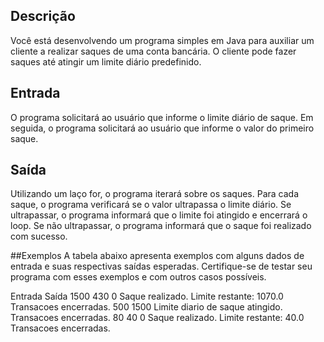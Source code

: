 ## Descrição
Você está desenvolvendo um programa simples em Java para auxiliar um cliente a realizar saques de uma conta bancária. O cliente pode fazer saques até atingir um limite diário predefinido.

## Entrada
O programa solicitará ao usuário que informe o limite diário de saque.
Em seguida, o programa solicitará ao usuário que informe o valor do primeiro saque.

## Saída
Utilizando um laço for, o programa iterará sobre os saques.
Para cada saque, o programa verificará se o valor ultrapassa o limite diário.
Se ultrapassar, o programa informará que o limite foi atingido e encerrará o loop.
Se não ultrapassar, o programa informará que o saque foi realizado com sucesso.

##Exemplos
A tabela abaixo apresenta exemplos com alguns dados de entrada e suas respectivas saídas esperadas. Certifique-se de testar seu programa com esses exemplos e com outros casos possíveis.

Entrada	Saída
1500
430
0	Saque realizado. Limite restante: 1070.0
Transacoes encerradas.
500
1500	Limite diario de saque atingido. Transacoes encerradas.
80
40
0	Saque realizado. Limite restante: 40.0
Transacoes encerradas.
